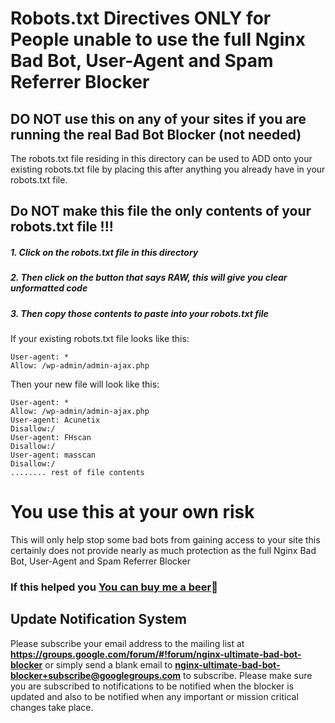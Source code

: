 # Robots.txt Directives ONLY for People unable to use the full Nginx Bad Bot, User-Agent and Spam Referrer Blocker
## DO NOT use this on any of your sites if you are running the real Bad Bot Blocker (not needed)

The robots.txt file residing in this directory can be used to ADD onto your existing robots.txt file by placing this after anything you already have in your robots.txt file.

## Do NOT make this file the only contents of your robots.txt file !!!

##### 1. Click on the robots.txt file in this directory
##### 2. Then click on the button that says RAW, this will give you clear unformatted code
##### 3. Then copy those contents to paste into your robots.txt file

If your existing robots.txt file looks like this:

    User-agent: *
    Allow: /wp-admin/admin-ajax.php

Then your new file will look like this:

    User-agent: *
    Allow: /wp-admin/admin-ajax.php
    User-agent: Acunetix
    Disallow:/ 
    User-agent: FHscan
    Disallow:/ 
    User-agent: masscan
    Disallow:/ 
    ........ rest of file contents

# You use this at your own risk

This will only help stop some bad bots from gaining access to your site
this certainly does not provide nearly as much protection as the full
Nginx Bad Bot, User-Agent and Spam Referrer Blocker

### If this helped you [You can buy me a beer](https://www.paypal.com/cgi-bin/webscr?cmd=_s-xclick&hosted_button_id=BKF9XT6WHATLG):beer:

## Update Notification System
Please subscribe your email address to the mailing list at **https://groups.google.com/forum/#!forum/nginx-ultimate-bad-bot-blocker**
or simply send a blank email to **nginx-ultimate-bad-bot-blocker+subscribe@googlegroups.com** to subscribe.
Please make sure you are subscribed to notifications to be notified when the blocker is updated and also to be notified when any important or mission critical changes take place.